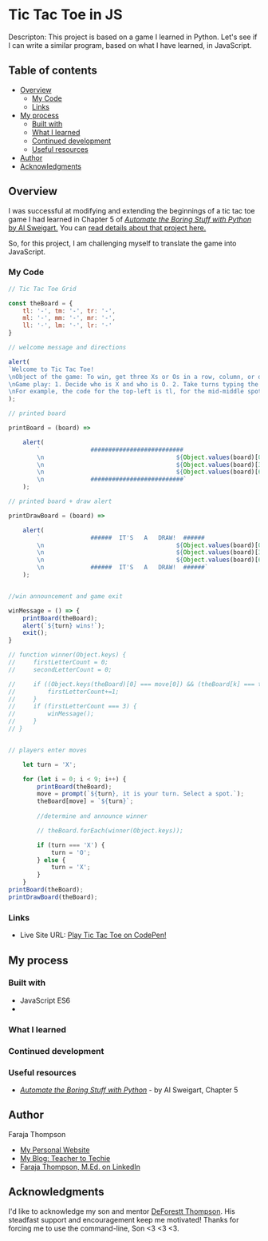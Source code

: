 # Tic Tac Toe in JS

Descripton: This project is based on a game I learned in Python. Let's see if I can write a similar program, based on what I have learned, in JavaScript.

## Table of contents

- [Overview](#overview)
  - [My Code](#my-code)
  - [Links](#links)
- [My process](#my-process)
  - [Built with](#built-with)
  - [What I learned](#what-i-learned)
  - [Continued development](#continued-development)
  - [Useful resources](#useful-resources)
- [Author](#author)
- [Acknowledgments](#acknowledgments)

## Overview

I was successful at modifying and extending the beginnings of a tic tac toe game I had learned in Chapter 5 of [*Automate the Boring Stuff with Python* by Al Sweigart.](https://automatetheboringstuff.com/2e/chapter5/)
You can [read details about that project here.](https://github.com/Faraja17/tic-tac-toe-in-python)

So, for this project, I am challenging myself to translate the game into JavaScript. 


### My Code

```javascript
// Tic Tac Toe Grid

const theBoard = {
    tl: '-', tm: '-', tr: '-',
    ml: '-', mm: '-', mr: '-',
    ll: '-', lm: '-', lr: '-'
}

// welcome message and directions

alert(
`Welcome to Tic Tac Toe!
\nObject of the game: To win, get three Xs or Os in a row, column, or diagonal.
\nGame play: 1. Decide who is X and who is O. 2. Take turns typing the row and colunn codes of your selected spot.
\nFor example, the code for the top-left is tl, for the mid-middle spot it is mm, and for the lower-right spot, the code is lr.`
);

// printed board

printBoard = (board) =>

    alert(
        `              ########################## 
        \n                                     ${Object.values(board)[0]}   ${Object.values(board)[1]}   ${Object.values(board)[2]}
        \n                                     ${Object.values(board)[3]}   ${Object.values(board)[4]}   ${Object.values(board)[5]}
        \n                                     ${Object.values(board)[6]}   ${Object.values(board)[7]}   ${Object.values(board)[8]}
        \n             ##########################`
    );

// printed board + draw alert

printDrawBoard = (board) =>

    alert(
        `              ######  IT'S   A   DRAW!  ######
        \n                                     ${Object.values(board)[0]}   ${Object.values(board)[1]}   ${Object.values(board)[2]}
        \n                                     ${Object.values(board)[3]}   ${Object.values(board)[4]}   ${Object.values(board)[5]}
        \n                                     ${Object.values(board)[6]}   ${Object.values(board)[7]}   ${Object.values(board)[8]}
        \n             ######  IT'S   A   DRAW!  ######`
    );


//win announcement and game exit

winMessage = () => {
    printBoard(theBoard);
    alert(`${turn} wins!`);
    exit();
}

// function winner(Object.keys) {
//     firstLetterCount = 0;
//     secondLetterCount = 0;

//     if ((Object.keys(theBoard)[0] === move[0]) && (theBoard[k] === turn)) {
//         firstLetterCount+=1;
//     }
//     if (firstLetterCount === 3) {
//         winMessage();
//     }
// }


// players enter moves

    let turn = 'X';

    for (let i = 0; i < 9; i++) {
        printBoard(theBoard);
        move = prompt(`${turn}, it is your turn. Select a spot.`);
        theBoard[move] = `${turn}`;
        
        //determine and announce winner

        // theBoard.forEach(winner(Object.keys));

        if (turn === 'X') {
            turn = 'O';
        } else {
            turn = 'X';
        }
    }
printBoard(theBoard);
printDrawBoard(theBoard);
```

### Links

- Live Site URL: [Play Tic Tac Toe on CodePen!](https://codepen.io/faraja17/pen/JjpwZdR?editors=1112)

## My process



### Built with

- JavaScript ES6
- 
### What I learned



### Continued development



### Useful resources

- [*Automate the Boring Stuff with Python*](https://automatetheboringstuff.com/2e/chapter5/) - by Al Sweigart, Chapter 5
 
## Author

Faraja Thompson

- [My Personal Website](https://faraja17.github.io/my-website/)
- [My Blog: Teacher to Techie](https://faraja17.github.io/)
- [Faraja Thompson, M.Ed. on LinkedIn](https://www.linkedin.com/in/faraja-thompson-m-ed-70885b8/)

## Acknowledgments

I'd like to acknowledge my son and mentor [DeForestt Thompson](https://github.com/DeForestt).  His steadfast support and encouragement keep me motivated!  Thanks for forcing me to use the command-line, Son <3 <3 <3.
